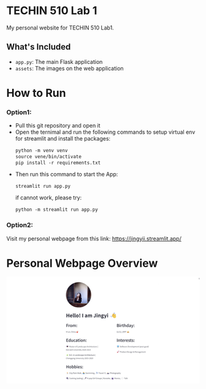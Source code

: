 # TECHIN 510 Lab 1

My personal website for TECHIN 510 Lab1.

## What's Included

- `app.py`: The main Flask application
- `assets`: The images on the web application


# How to Run
### Option1:
- Pull this git repository and open it
- Open the ternimal and run the following commands to setup virtual env for streamlit and install the packages:
  ```
  python -m venv venv
  source vene/bin/activate
  pip install -r requirements.txt
  ```
- Then run this command to start the App:
  ```
  streamlit run app.py
  ```
  if cannot work, please try:
  ```
  python -m streamlit run app.py
  ```
### Option2:
Visit my personal webpage from this link:
https://jingyii.streamlit.app/

# Personal Webpage Overview
![Alt text](assets/web_preview.png)
